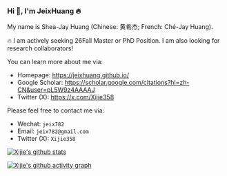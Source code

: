 ### Hi 🤗, I'm JeixHuang 🔥

My name is Shea-Jay Huang (Chinese: 黄希杰; French: Ché-Jay Huang).

🔥 I am actively seeking 26Fall Master or PhD Position. I am also looking for research collaborators!

You can learn more about me via:
- Homepage: https://jeixhuang.github.io/
- Google Scholar: https://scholar.google.com/citations?hl=zh-CN&user=pL5W9z4AAAAJ
- Twitter (X): https://x.com/Xijie358

Please feel free to contact me via: 
- Wechat: `jeix782`
- Email: `jeix782@gmail.com`
- Twitter (X): `Xijie358`

[![Xijie's github stats](https://github-readme-stats.vercel.app/api?username=JeixHuang&rank_icon=github "JeixHuang's github stats")](https://github.com/JeixHuang/github-readme-stats)


[![Xijie's github activity graph](https://github-readme-activity-graph.vercel.app/graph?username=JeixHuang&bg_color=0d1117&color=00ffcc&line=00ffcc&point=ffffff&area=true&hide_border=true)](https://github.com/JeixHuang/github-readme-activity-graph)


